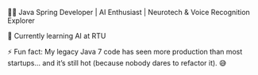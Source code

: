 👨‍💻 Java Spring Developer | AI Enthusiast | Neurotech & Voice Recognition Explorer

🌱 Currently learning AI at RTU

⚡ Fun fact: My legacy Java 7 code has seen more production than most startups… and it’s still hot (because nobody dares to refactor it). 😅
